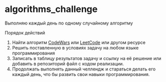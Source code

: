 # algorithms_challenge
Выполняю каждый день по одному случайному алгоритму

Порядок действий
1) Найти алгоритм [CodeWars](https://codewars.com) или [LeetCode](https://leetcode.com/problemset/all/) или другом ресурсе
2) Решить поставленную в условиях задачу на любом языке программирования
3) Записать в таблицу результатов задачу и ссылку на её решение или добавить в репозиторий файл с кодом реализации.
4) Продолжать выполнять данный челлендж и стараться делать его каждый день, что бы развить свои навыки программирования.